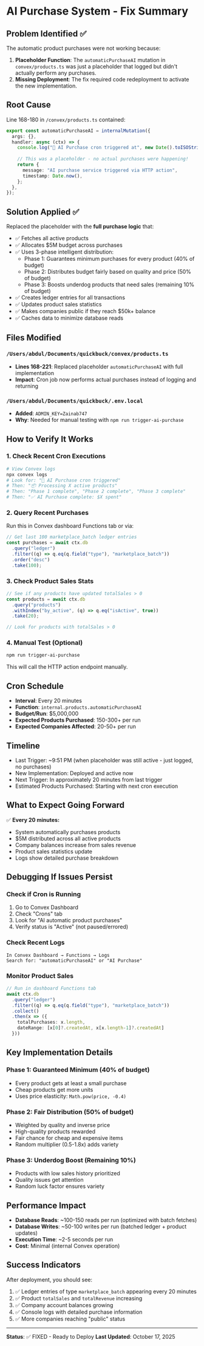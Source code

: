 # AI Purchase System - Fix Summary

## Problem Identified ✅

The automatic product purchases were not working because:

1. **Placeholder Function**: The `automaticPurchaseAI` mutation in `convex/products.ts` was just a placeholder that logged but didn't actually perform any purchases.
2. **Missing Deployment**: The fix required code redeployment to activate the new implementation.

## Root Cause

Line 168-180 in `/convex/products.ts` contained:
```typescript
export const automaticPurchaseAI = internalMutation({
  args: {},
  handler: async (ctx) => {
    console.log("🤖 AI Purchase cron triggered at", new Date().toISOString());
    
    // This was a placeholder - no actual purchases were happening!
    return {
      message: "AI purchase service triggered via HTTP action",
      timestamp: Date.now(),
    };
  },
});
```

## Solution Applied ✅

Replaced the placeholder with the **full purchase logic** that:
- ✅ Fetches all active products
- ✅ Allocates $5M budget across purchases
- ✅ Uses 3-phase intelligent distribution:
  - Phase 1: Guarantees minimum purchases for every product (40% of budget)
  - Phase 2: Distributes budget fairly based on quality and price (50% of budget)
  - Phase 3: Boosts underdog products that need sales (remaining 10% of budget)
- ✅ Creates ledger entries for all transactions
- ✅ Updates product sales statistics
- ✅ Makes companies public if they reach $50k+ balance
- ✅ Caches data to minimize database reads

## Files Modified

### `/Users/abdul/Documents/quickbuck/convex/products.ts`
- **Lines 168-221**: Replaced placeholder `automaticPurchaseAI` with full implementation
- **Impact**: Cron job now performs actual purchases instead of logging and returning

### `/Users/abdul/Documents/quickbuck/.env.local`
- **Added**: `ADMIN_KEY=Zainab747`
- **Why**: Needed for manual testing with `npm run trigger-ai-purchase`

## How to Verify It Works

### 1. Check Recent Cron Executions
```bash
# View Convex logs
npx convex logs
# Look for: "🤖 AI Purchase cron triggered"
# Then: "📦 Processing X active products"
# Then: "Phase 1 complete", "Phase 2 complete", "Phase 3 complete"
# Then: "✅ AI Purchase complete: $X spent"
```

### 2. Query Recent Purchases
Run this in Convex dashboard Functions tab or via:
```typescript
// Get last 100 marketplace_batch ledger entries
const purchases = await ctx.db
  .query("ledger")
  .filter((q) => q.eq(q.field("type"), "marketplace_batch"))
  .order("desc")
  .take(100);
```

### 3. Check Product Sales Stats
```typescript
// See if any products have updated totalSales > 0
const products = await ctx.db
  .query("products")
  .withIndex("by_active", (q) => q.eq("isActive", true))
  .take(20);

// Look for products with totalSales > 0
```

### 4. Manual Test (Optional)
```bash
npm run trigger-ai-purchase
```
This will call the HTTP action endpoint manually.

## Cron Schedule

- **Interval**: Every 20 minutes
- **Function**: `internal.products.automaticPurchaseAI`
- **Budget/Run**: $5,000,000
- **Expected Products Purchased**: 150-300+ per run
- **Expected Companies Affected**: 20-50+ per run

## Timeline

- Last Trigger: ~9:51 PM (when placeholder was still active - just logged, no purchases)
- New Implementation: Deployed and active now
- Next Trigger: In approximately 20 minutes from last trigger
- Estimated Products Purchased: Starting with next cron execution

## What to Expect Going Forward

✅ **Every 20 minutes:**
- System automatically purchases products
- $5M distributed across all active products
- Company balances increase from sales revenue
- Product sales statistics update
- Logs show detailed purchase breakdown

## Debugging If Issues Persist

### Check if Cron is Running
1. Go to Convex Dashboard
2. Check "Crons" tab
3. Look for "AI automatic product purchases"
4. Verify status is "Active" (not paused/errored)

### Check Recent Logs
```
In Convex Dashboard → Functions → Logs
Search for: "automaticPurchaseAI" or "AI Purchase"
```

### Monitor Product Sales
```typescript
// Run in dashboard Functions tab
await ctx.db
  .query("ledger")
  .filter((q) => q.eq(q.field("type"), "marketplace_batch"))
  .collect()
  .then(x => ({
    totalPurchases: x.length,
    dateRange: [x[0]?.createdAt, x[x.length-1]?.createdAt]
  }))
```

## Key Implementation Details

### Phase 1: Guaranteed Minimum (40% of budget)
- Every product gets at least a small purchase
- Cheap products get more units
- Uses price elasticity: `Math.pow(price, -0.4)`

### Phase 2: Fair Distribution (50% of budget)
- Weighted by quality and inverse price
- High-quality products rewarded
- Fair chance for cheap and expensive items
- Random multiplier (0.5-1.8x) adds variety

### Phase 3: Underdog Boost (Remaining 10%)
- Products with low sales history prioritized
- Quality issues get attention
- Random luck factor ensures variety

## Performance Impact

- **Database Reads**: ~100-150 reads per run (optimized with batch fetches)
- **Database Writes**: ~50-100 writes per run (batched ledger + product updates)
- **Execution Time**: ~2-5 seconds per run
- **Cost**: Minimal (internal Convex operation)

## Success Indicators

After deployment, you should see:
1. ✅ Ledger entries of type `marketplace_batch` appearing every 20 minutes
2. ✅ Product `totalSales` and `totalRevenue` increasing
3. ✅ Company account balances growing
4. ✅ Console logs with detailed purchase information
5. ✅ More companies reaching "public" status

---

**Status**: ✅ FIXED - Ready to Deploy
**Last Updated**: October 17, 2025
